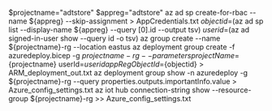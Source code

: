 $projectname="adtstore"
$appreg="adtstore"
az ad sp create-for-rbac --name ${appreg} --skip-assignment > AppCredentials.txt
$objectid=$(az ad sp list --display-name ${appreg} --query [0].id --output tsv)
$userid=$(az ad signed-in-user show --query id -o tsv)
az group create --name ${projectname}-rg --location eastus
az deployment group create -f azuredeploy.bicep -g ${projectname}-rg --parameters projectName=${projectname} userId=${userid} appRegObjectId=${objectid} > ARM_deployment_out.txt
az deployment group show -n azuredeploy -g ${projectname}-rg --query properties.outputs.importantInfo.value > Azure_config_settings.txt
az iot hub connection-string show --resource-group ${projectname}-rg >> Azure_config_settings.txt
